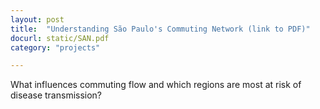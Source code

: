 ```yaml
---
layout: post
title:  "Understanding São Paulo's Commuting Network (link to PDF)"
docurl: static/SAN.pdf
category: "projects"

---
```


What influences commuting flow and which regions are most at risk of disease transmission?
